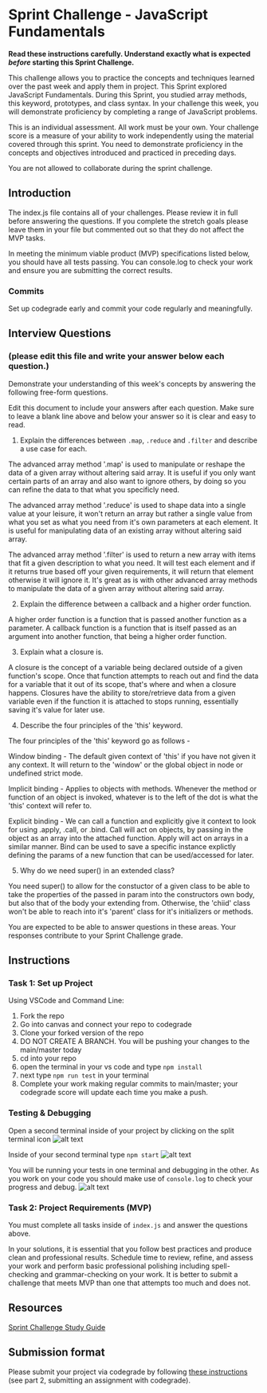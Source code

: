 # Sprint Challenge - JavaScript Fundamentals

**Read these instructions carefully. Understand exactly what is expected _before_ starting this Sprint Challenge.**

This challenge allows you to practice the concepts and techniques learned over the past week and apply them in project. This Sprint explored JavaScript Fundamentals. During this Sprint, you studied array methods, this keyword, prototypes, and class syntax. In your challenge this week, you will demonstrate proficiency by completing a range of JavaScript problems.

This is an individual assessment. All work must be your own. Your challenge score is a measure of your ability to work independently using the material covered through this sprint. You need to demonstrate proficiency in the concepts and objectives introduced and practiced in preceding days.

You are not allowed to collaborate during the sprint challenge. 

## Introduction

The index.js file contains all of your challenges. Please review it in full before answering the questions. If you complete the stretch goals please leave them in your file but commented out so that they do not affect the MVP tasks. 

In meeting the minimum viable product (MVP) specifications listed below, you should have all tests passing. You can console.log to check your work and ensure you are submitting the correct results. 

### Commits

Set up codegrade early and commit your code regularly and meaningfully. 

## Interview Questions
### (please edit this file and write your answer below each question.)
Demonstrate your understanding of this week's concepts by answering the following free-form questions.

Edit this document to include your answers after each question. Make sure to leave a blank line above and below your answer so it is clear and easy to read.

1. Explain the differences between `.map`, `.reduce` and `.filter` and describe a use case for each. 

The advanced array method '.map' is used to manipulate or reshape the data of a given array without altering said array. It is useful if you only want certain parts of an array and also want to ignore others, by doing so you can refine the data to that what you specificly need.

The advanced array method '.reduce' is used to shape data into a single value at your leisure, it won't return an array but rather a single value from what you set as what you need from it's own parameters at each element. It is useful for manipulating data of an existing array without altering said array.

The advanced array method '.filter' is used to return a new array with items that fit a given description to what you need. It will test each element and if it returns true based off your given requirements, it will return that element otherwise it will ignore it. It's great as is with other advanced array methods to manipulate the data of a given array without altering said array.

2. Explain the difference between a callback and a higher order function.

A higher order function is a function that is passed another function as a parameter. A callback function is a function that is itself passed as an argument into another function, that being a higher order function.

3. Explain what a closure is.

A closure is the concept of a variable being declared outside of a given function's scope. Once that function attempts to reach out and find the data for a variable that it out of its scope, that's where and when a closure happens. Closures have the ability to store/retrieve data from a given variable even if the function it is attached to stops running, essentially saving it's value for later use.

4. Describe the four principles of the 'this' keyword.

The four principles of the 'this' keyword go as follows - 

Window binding - The default given context of 'this' if you have not given it any context. It will return to the 'window' or the global object in node or undefined strict mode.

Implicit binding - Applies to objects with methods. Whenever the method or function of an object is invoked, whatever is to the left of the dot is what the 'this' context will refer to.

Explicit binding - We can call a function and explicitly give it context to look for using .apply, .call, or .bind. Call will act on objects, by passing in the object as an array into the attached function. Apply will act on arrays in a similar manner. Bind can be used to save a specific instance explictly defining the params of a new function that can be used/accessed for later.

5. Why do we need super() in an extended class?

You need super() to allow for the constuctor of a given class to be able to take the properties of the passed in param into the constructors own body, but also that of the body your extending from. Otherwise, the 'chiid' class won't be able to reach into it's 'parent' class for it's initializers or methods.

You are expected to be able to answer questions in these areas. Your responses contribute to your Sprint Challenge grade. 

## Instructions

### Task 1: Set up Project

Using VSCode and Command Line:


1. Fork the repo
2. Go into canvas and connect your repo to codegrade
3. Clone your forked version of the repo
4. DO NOT CREATE A BRANCH. You will be pushing your changes to the main/master today
5. cd into your repo
6. open the terminal in your vs code and type `npm install`
7. next type `npm run test` in your terminal
8. Complete your work making regular commits to main/master; your codegrade score will update each time you make a push.


### Testing & Debugging

Open a second terminal inside of your project by clicking on the split terminal icon
![alt text](assets/split_terminal.png "Split Terminal")

Inside of your second terminal type `npm start` 
![alt text](assets/npm_start.png "type npm start")

You will be running your tests in one terminal and debugging in the other. As you work on your code you should make use of `console.log` to check your progress and debug.
![alt text](assets/tests_debug_terminal_final.png "your terminal should look like this")

### Task 2: Project Requirements (MVP)

You must complete all tasks inside of `index.js` and answer the questions above.

In your solutions, it is essential that you follow best practices and produce clean and professional results. Schedule time to review, refine, and assess your work and perform basic professional polishing including spell-checking and grammar-checking on your work. It is better to submit a challenge that meets MVP than one that attempts too much and does not.

## Resources
 
 [Sprint Challenge Study Guide](https://www.notion.so/bloomtech/Unit-1-Sprint-3-Study-Guide-033a9a00659a4ef98c12eb97e49a6110)

## Submission format

Please submit your project via codegrade by following [these instructions](https://bloomtech.notion.site/bloomtech/BloomTech-Git-Flow-Step-by-step-269f68ae3bf64eb689a8328715a179f9) (see part 2, submitting an assignment with codegrade).
